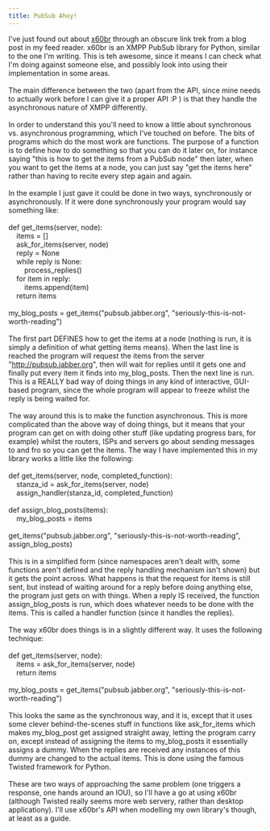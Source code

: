 ```yaml
---
title: PubSub Ahoy!
---
```

I've just found out about <a href="http://x60br.berlios.de/api/index.html">x60br</a> through an obscure link trek from a blog post in my feed reader. x60br is an XMPP PubSub library for Python, similar to the one I'm writing. This is teh awesome, since it means I can check what I'm doing against someone else, and possibly look into using their implementation in some areas.<br /><br />The main difference between the two (apart from the API, since mine needs to actually work before I can give it a proper API :P ) is that they handle the asynchronous nature of XMPP differently.<br /><br />In order to understand this you'll need to know a little about synchronous vs. asynchronous programming, which I've touched on before. The bits of programs which do the most work are functions. The purpose of a function is to define how to do something so that you can do it later on, for instance saying "this is how to get the items from a PubSub node" then later, when you want to get the items at a node, you can just say "get the items here" rather than having to recite every step again and again.<br /><br />In the example I just gave it could be done in two ways, synchronously or asynchronously. If it were done synchronously your program would say something like:<br /><br />def get_items(server, node):<br />&nbsp;&nbsp;&nbsp;&nbsp;items = &#091;]<br />&nbsp;&nbsp;&nbsp;&nbsp;ask_for_items(server, node)<br />&nbsp;&nbsp;&nbsp;&nbsp;reply = None<br />&nbsp;&nbsp;&nbsp;&nbsp;while reply is None:<br />&nbsp;&nbsp;&nbsp;&nbsp;&nbsp;&nbsp;&nbsp;&nbsp;process_replies()<br />&nbsp;&nbsp;&nbsp;&nbsp;for item in reply:<br />&nbsp;&nbsp;&nbsp;&nbsp;&nbsp;&nbsp;&nbsp;&nbsp;items.append(item)<br />&nbsp;&nbsp;&nbsp;&nbsp;return items<br /><br />my_blog_posts = get_items("pubsub.jabber.org", "seriously-this-is-not-worth-reading")<br /><br />The first part DEFINES how to get the items at a node (nothing is run, it is simply a definition of what getting items means). When the last line is reached the program will request the items from the server "http://pubsub.jabber.org", then will wait for replies until it gets one and finally put every item it finds into my_blog_posts. Then the next line is run. This is a REALLY bad way of doing things in any kind of interactive, GUI-based program, since the whole program will appear to freeze whilst the reply is being waited for.<br /><br />The way around this is to make the function asynchronous. This is more complicated than the above way of doing things, but it means that your program can get on with doing other stuff (like updating progress bars, for example) whilst the routers, ISPs and servers go about sending messages to and fro so you can get the items. The way I have implemented this in my library works a little like the following:<br /><br />def get_items(server, node, completed_function):<br />&nbsp;&nbsp;&nbsp;&nbsp;stanza_id = ask_for_items(server, node)<br />&nbsp;&nbsp;&nbsp;&nbsp;assign_handler(stanza_id, completed_function)<br /><br />def assign_blog_posts(items):<br />&nbsp;&nbsp;&nbsp;&nbsp;my_blog_posts = items<br /><br />get_items("pubsub.jabber.org", "seriously-this-is-not-worth-reading", assign_blog_posts)<br /><br />This is in a simplified form (since namespaces aren't dealt with, some functions aren't defined and the reply handling mechanism isn't shown) but it gets the point across. What happens is that the request for items is still sent, but instead of waiting around for a reply before doing anything else, the program just gets on with things. When a reply IS received, the function assign_blog_posts is run, which does whatever needs to be done with the items. This is called a handler function (since it handles the replies).<br /><br />The way x60br does things is in a slightly different way. It uses the following technique:<br /><br />def get_items(server, node):<br />&nbsp;&nbsp;&nbsp;&nbsp;items = ask_for_items(server, node)<br />&nbsp;&nbsp;&nbsp;&nbsp;return items<br /><br />my_blog_posts = get_items("pubsub.jabber.org", "seriously-this-is-not-worth-reading")<br /><br />This looks the same as the synchronous way, and it is, except that it uses some clever behind-the-scenes stuff in functions like ask_for_items which makes my_blog_post get assigned straight away, letting the program carry on, except instead of assigning the items to my_blog_posts it essentially assigns a dummy. When the replies are received any instances of this dummy are changed to the actual items. This is done using the famous Twisted framework for Python.<br /><br />These are two ways of approaching the same problem (one triggers a response, one hands around an IOU), so I'll have a go at using x60br (although Twisted really seems more web servery, rather than desktop applicationy). I'll use x60br's API when modelling my own library's though, at least as a guide.